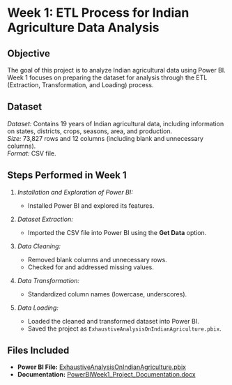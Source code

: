 # Week 1: ETL Process for Indian Agriculture Data Analysis  

## **Objective**  
The goal of this project is to analyze Indian agricultural data using Power BI. Week 1 focuses on preparing the dataset for analysis through the ETL (Extraction, Transformation, and Loading) process.  

## **Dataset**
*Dataset:* Contains 19 years of Indian agricultural data, including information on states, districts, crops, seasons, area, and production.  
*Size:* 73,827 rows and 12 columns (including blank and unnecessary columns).  
*Format:* CSV file.  

## **Steps Performed in Week 1**  
1. *Installation and Exploration of Power BI:*  
   - Installed Power BI and explored its features.  

2. *Dataset Extraction:*  
   - Imported the CSV file into Power BI using the **Get Data** option.  

3. *Data Cleaning:*  
   - Removed blank columns and unnecessary rows.  
   - Checked for and addressed missing values.  

4. *Data Transformation:*  
   - Standardized column names (lowercase, underscores). 

5. *Data Loading:* 
   - Loaded the cleaned and transformed dataset into Power BI.  
   - Saved the project as `ExhaustiveAnalysisOnIndianAgriculture.pbix`.  

## **Files Included** 
- **Power BI File:** [ExhaustiveAnalysisOnIndianAgriculture.pbix](`ExhaustiveAnalysisOnIndianAgriculture.pbix`) 
- **Documentation:** [PowerBIWeek1_Project_Documentation.docx](`PowerBIWeek1_Project_Documentation.docx`)  

